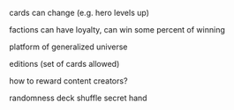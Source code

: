
cards can change (e.g. hero levels up)

factions can have loyalty, can win some percent of winning

platform of generalized universe

editions (set of cards allowed)

how to reward content creators?

randomness
  deck shuffle
  secret hand
  